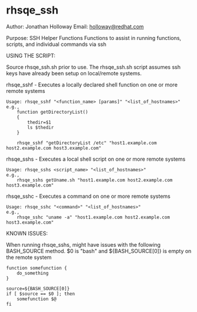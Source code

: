 rhsqe_ssh
=========

Author: Jonathan Holloway
Email: holloway@redhat.com

Purpose:    SSH Helper Functions
            Functions to assist in running functions, scripts, and individual commands via ssh


USING THE SCRIPT:

Source rhsqe_ssh.sh prior to use.
The rhsqe_ssh.sh script assumes ssh keys have already been setup on local/remote systems.

rhsqe_sshf - Executes a locally declared shell function on one or more remote systems

    Usage: rhsqe_sshf "<function_name> [params]" "<list_of_hostnames>"
    e.g., 
        function getDirectoryList()
        {
            thedir=$1
            ls $thedir
        }

        rhsqe_sshf "getDirectoryList /etc" "host1.example.com host2.example.com host3.example.com"


rhsqe_sshs - Executes a local shell script on one or more remote systems

    Usage: rhsqe_sshs <script_name> "<list_of_hostnames>"
    e.g., 
        rhsqe_sshs getUname.sh "host1.example.com host2.example.com host3.example.com"


rhsqe_sshc - Executes a command on one or more remote systems

    Usage: rhsqe_sshc "<command>" "<list_of_hostnames>"
    e.g., 
        rhsqe_sshc "uname -a" "host1.example.com host2.example.com host3.example.com"


KNOWN ISSUES:

When running rhsqe_sshs, might have issues with the following BASH_SOURCE method.
$0 is "bash" and ${BASH_SOURCE[0]} is empty on the remote system

    function somefunction {
        do_something
    }

    source=${BASH_SOURCE[0]}
    if [ $source == $0 ]; then
        somefunction $@
    fi


